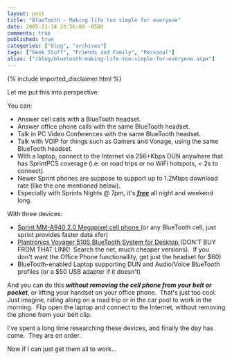 ```yaml
---
layout: post
title: "BlueTooth - Making life too simple for everyone"
date: 2005-11-14 23:56:00 -0500
comments: true
published: true
categories: ["blog", "archives"]
tags: ["Geek Stuff", "Friends and Family", "Personal"]
alias: ["/blog/bluetooth-making-life-too-simple-for-everyone.aspx"]
---
```

<!-- more -->
{% include imported_disclaimer.html %}
<P>Let me put this into perspective.&nbsp; </P>
<P>You can:</P>
<UL>
<LI>Answer cell calls with&nbsp;a BlueTooth headset. 
<LI>Answer office phone calls with&nbsp;the same&nbsp;BlueTooth headset. 
<LI>Talk in&nbsp;PC Video Conferences with the same BlueTooth headset. 
<LI>Talk with VOIP for things such as Gamers and Vonage, using the same BlueTooth headset. 
<LI>With a laptop, connect to the Internet via 256+Kbps DUN anywhere that has SprintPCS coverage (i.e. on road trips or no WiFi hotspots, &lt; 2s to connect). 
<LI>Newer Sprint phones are&nbsp;suppose to support up to 1.2Mbps download rate (like the one mentioned below). 
<LI>Especially with Sprints Nights @ 7pm, it's <STRONG><U><EM>free</EM></U></STRONG> all night&nbsp;and weekend long.</LI></UL>
<P>With three devices:</P>
<UL>
<LI><A href="http://www1.sprintpcs.com/media/Assets/ueContent/phones/whoa-phoneDetailsSPHA940LSS.gif" target=_blank>Sprint MM-A940 2.0 Megapixel cell phone </A>(or any BlueTooth cell, just sprint provides faster data xfer) 
<LI><A href="http://www.headsets.com/headsets/wireless/plantronics/510s/description.html" target=_blank>Plantronics Voyager 510S BlueTooth System for Desktop </A>(DON'T BUY FROM THAT LINK!&nbsp; Search the net, much cheaper versions).&nbsp; If you don't want the Office Phone functionallity, get just the headset for $60) 
<LI>BlueTooth-enabled Laptop supporting DUN and&nbsp;Audio/Voice BlueTooth profiles (or a $50 USB adapter if it doesn't)</LI></UL>
<P>And you can do this&nbsp;<EM><STRONG>without removing the cell phone from your belt or pocket</STRONG></EM>, or lifting your handset on your office phone.&nbsp; That's just too cool.&nbsp; Just imagine, riding along on a road trip or in the car pool to work in the morning.&nbsp; Flip open the laptop and connect to the Internet, without removing the phone from your belt clip.</P>
<P>I've spent a long time researching these devices, and finally the day has come.&nbsp; They are on order.&nbsp; </P>
<P>Now if I can just get them all to work...&nbsp; </P>
<P><BR>&nbsp;</P>
